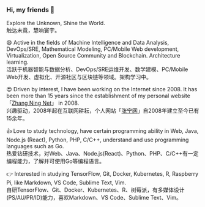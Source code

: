### Hi, my friends 👋

<!-- <img align="right" src="https://github-readme-stats.vercel.app/api?username=zning1994&show_icons=true&count_private=true&icon_color=0366d6&text_color=24292e&bg_color=ffffff&hide_title=true" /> -->

Explore the Unknown, Shine the World.<br />触达未竟，慧响寰宇。 

😄 Active in the fields of Machine Intelligence and Data Analysis, DevOps/SRE, Mathematical Modeling, PC/Mobile Web development, Virtualization, Open Source Community and Blockchain. Architecture learning.<br />活跃于机器智能与数据分析、DevOps/SRE运维开发、数学建模、PC/Mobile Web开发、虚拟化、开源社区与区块链等领域。架构学习中。

😍 Driven by interest, I have been working on the Internet since 2008. It has been more than 15 years since the establishment of my personal website 「[Zhang Ning Net](https://www.zning.net.cn)」 in 2008.<br />兴趣驱动，2008年起在互联网耕耘，个人网站「[张宁网](https://www.zning.net.cn)」自2008年建立至今已有15余年。

👍 Love to study technology, have certain programming ability in Web, Java, Node.js (React), Python, PHP, C/C++, understand and use programming languages such as Go. <br />热爱钻研技术，对Web、Java、Node.js(React)、Python、PHP、C/C++有一定编程能力，了解并可使用Go等编程语言。

👉 Interested in studying TensorFlow, Git, Docker, Kubernetes, R, Raspberry Pi, like Markdown, VS Code, Sublime Text, Vim.<br />自研TensorFlow、Git、Docker、Kubernetes、R、树莓派，有多媒体设计(PS/AU/PR/ID)能力，喜欢Markdown、VS Code、Sublime Text、Vim。
<!--
<img src="https://github-readme-stats.vercel.app/api/top-langs/?username=zning1994" />


**zning1994/zning1994** is a ✨ _special_ ✨ repository because its `README.md` (this file) appears on your GitHub profile.

Here are some ideas to get you started:

- 🔭 I’m currently working on ...
- 🌱 I’m currently learning ...
- 👯 I’m looking to collaborate on ...
- 🤔 I’m looking for help with ...
- 💬 Ask me about ...
- 📫 How to reach me: ...
- 😄 Pronouns: ...
- ⚡ Fun fact: ...
-->
